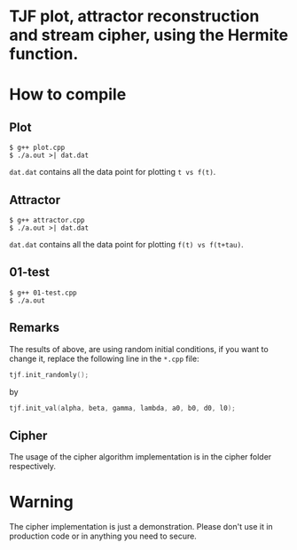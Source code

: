# TJF plot, attractor reconstruction and stream cipher, using the Hermite function.

# How to compile

## Plot 
```terminal
$ g++ plot.cpp
$ ./a.out >| dat.dat
```
```dat.dat``` contains all the data point for plotting ```t vs f(t)```.

## Attractor
```terminal
$ g++ attractor.cpp
$ ./a.out >| dat.dat
```
```dat.dat``` contains all the data point for plotting ```f(t) vs f(t+tau)```.

## 01-test
```terminal
$ g++ 01-test.cpp
$ ./a.out
```
## Remarks
The results of above, are using random initial conditions, if you want to change it, replace the following line in the ````*.cpp```` file:
```cpp
tjf.init_randomly();
```
by
```cpp
tjf.init_val(alpha, beta, gamma, lambda, a0, b0, d0, l0);
```

## Cipher
The usage of the cipher algorithm implementation is in the cipher folder respectively.

# Warning
The cipher implementation is just a demonstration. Please don't use it in production code or in anything you need to secure.